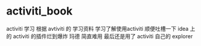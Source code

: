 # activiti_book
activiti 学习
根据 avtiviti 的 学习资料 学习了解使用activiti
顺便吐槽一下 idea 上的 activiti 的插件烂到爆炸 玛德 简直难用 最后还是用了 activiti 自己的 explorer 
